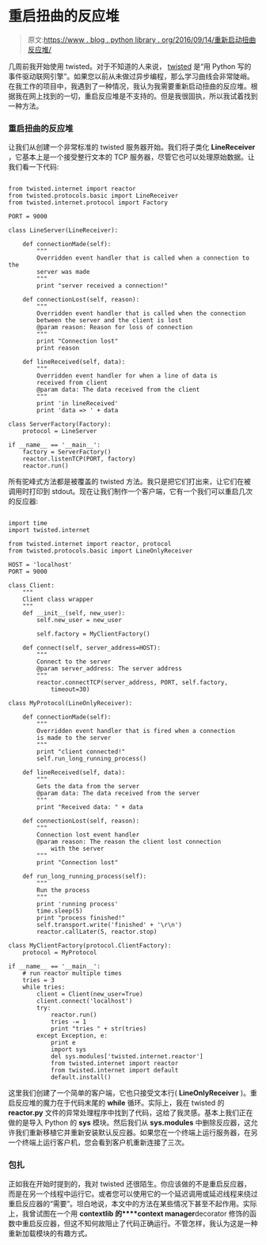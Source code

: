 # 重启扭曲的反应堆

> 原文:[https://www . blog . python library . org/2016/09/14/重新启动扭曲反应堆/](https://www.blog.pythonlibrary.org/2016/09/14/restarting-a-twisted-reactor/)

几周前我开始使用 twisted。对于不知道的人来说， [twisted](http://twistedmatrix.com/trac/) 是“用 Python 写的事件驱动联网引擎”。如果您以前从未做过异步编程，那么学习曲线会非常陡峭。在我工作的项目中，我遇到了一种情况，我认为我需要重新启动扭曲的反应堆。根据我在网上找到的一切，重启反应堆是不支持的。但是我很固执，所以我试着找到一种方法。

### 重启扭曲的反应堆

让我们从创建一个非常标准的 twisted 服务器开始。我们将子类化 **LineReceiver** ，它基本上是一个接受整行文本的 TCP 服务器，尽管它也可以处理原始数据。让我们看一下代码:

```

from twisted.internet import reactor
from twisted.protocols.basic import LineReceiver
from twisted.internet.protocol import Factory

PORT = 9000

class LineServer(LineReceiver):

    def connectionMade(self):
        """
        Overridden event handler that is called when a connection to the 
        server was made
        """
        print "server received a connection!"

    def connectionLost(self, reason):
        """
        Overridden event handler that is called when the connection 
        between the server and the client is lost
        @param reason: Reason for loss of connection
        """
        print "Connection lost"
        print reason

    def lineReceived(self, data):
        """
        Overridden event handler for when a line of data is 
        received from client
        @param data: The data received from the client
        """
        print 'in lineReceived'
        print 'data => ' + data

class ServerFactory(Factory):
    protocol = LineServer

if __name__ == '__main__':
    factory = ServerFactory()
    reactor.listenTCP(PORT, factory)
    reactor.run()

```

所有驼峰式方法都是被覆盖的 twisted 方法。我只是把它们打出来，让它们在被调用时打印到 stdout。现在让我们制作一个客户端，它有一个我们可以重启几次的反应器:

```

import time
import twisted.internet

from twisted.internet import reactor, protocol
from twisted.protocols.basic import LineOnlyReceiver

HOST = 'localhost'
PORT = 9000

class Client:
    """
    Client class wrapper
    """
    def __init__(self, new_user):
        self.new_user = new_user

        self.factory = MyClientFactory()

    def connect(self, server_address=HOST):
        """
        Connect to the server
        @param server_address: The server address
        """
        reactor.connectTCP(server_address, PORT, self.factory,
            timeout=30)

class MyProtocol(LineOnlyReceiver):

    def connectionMade(self):
        """
        Overridden event handler that is fired when a connection
        is made to the server
        """
        print "client connected!"
        self.run_long_running_process()

    def lineReceived(self, data):
        """
        Gets the data from the server
        @param data: The data received from the server
        """
        print "Received data: " + data

    def connectionLost(self, reason):
        """
        Connection lost event handler
        @param reason: The reason the client lost connection 
            with the server
        """
        print "Connection lost"

    def run_long_running_process(self):
        """
        Run the process
        """
        print 'running process'
        time.sleep(5)
        print "process finished!"
        self.transport.write('finished' + '\r\n')
        reactor.callLater(5, reactor.stop)

class MyClientFactory(protocol.ClientFactory):
    protocol = MyProtocol

if __name__ == '__main__':
    # run reactor multiple times
    tries = 3
    while tries:
        client = Client(new_user=True)
        client.connect('localhost')
        try:
            reactor.run()
            tries -= 1
            print "tries " + str(tries)
        except Exception, e:
            print e
            import sys
            del sys.modules['twisted.internet.reactor']
            from twisted.internet import reactor
            from twisted.internet import default
            default.install()

```

这里我们创建了一个简单的客户端，它也只接受文本行( **LineOnlyReceiver** )。重启反应堆的魔力在于代码末尾的 **while** 循环。实际上，我在 twisted 的 **reactor.py** 文件的异常处理程序中找到了代码，这给了我灵感。基本上我们正在做的是导入 Python 的 **sys** 模块。然后我们从 **sys.modules** 中删除反应器，这允许我们重新移植它并重新安装默认反应器。如果您在一个终端上运行服务器，在另一个终端上运行客户机，您会看到客户机重新连接了三次。

### 包扎

正如我在开始时提到的，我对 twisted 还很陌生。你应该做的不是重启反应器，而是在另一个线程中运行它。或者您可以使用它的一个延迟调用或延迟线程来绕过重启反应器的“需要”。坦白地说，本文中的方法在某些情况下甚至不起作用。实际上，我曾试图在一个用 **contextlib 的****context manager**decorator 修饰的函数中重启反应器，但这不知何故阻止了代码正确运行。不管怎样，我认为这是一种重新加载模块的有趣方式。